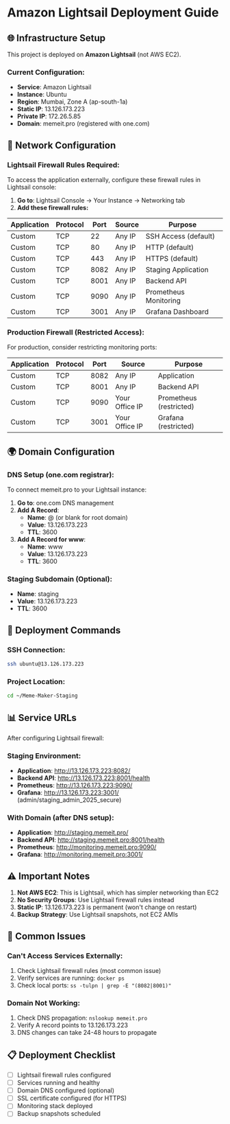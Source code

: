 # Amazon Lightsail Deployment Guide

## 🌐 **Infrastructure Setup**

This project is deployed on **Amazon Lightsail** (not AWS EC2).

### **Current Configuration:**
- **Service**: Amazon Lightsail
- **Instance**: Ubuntu 
- **Region**: Mumbai, Zone A (ap-south-1a)
- **Static IP**: 13.126.173.223
- **Private IP**: 172.26.5.85
- **Domain**: memeit.pro (registered with one.com)

## 🔧 **Network Configuration**

### **Lightsail Firewall Rules Required:**

To access the application externally, configure these firewall rules in Lightsail console:

1. **Go to**: Lightsail Console → Your Instance → Networking tab
2. **Add these firewall rules:**

| Application | Protocol | Port | Source | Purpose |
|-------------|----------|------|---------|---------|
| Custom | TCP | 22 | Any IP | SSH Access (default) |
| Custom | TCP | 80 | Any IP | HTTP (default) |
| Custom | TCP | 443 | Any IP | HTTPS (default) |
| Custom | TCP | 8082 | Any IP | Staging Application |
| Custom | TCP | 8001 | Any IP | Backend API |
| Custom | TCP | 9090 | Any IP | Prometheus Monitoring |
| Custom | TCP | 3001 | Any IP | Grafana Dashboard |

### **Production Firewall (Restricted Access):**
For production, consider restricting monitoring ports:

| Application | Protocol | Port | Source | Purpose |
|-------------|----------|------|---------|---------|
| Custom | TCP | 8082 | Any IP | Application |
| Custom | TCP | 8001 | Any IP | Backend API |
| Custom | TCP | 9090 | Your Office IP | Prometheus (restricted) |
| Custom | TCP | 3001 | Your Office IP | Grafana (restricted) |

## 🌍 **Domain Configuration**

### **DNS Setup (one.com registrar):**

To connect memeit.pro to your Lightsail instance:

1. **Go to**: one.com DNS management
2. **Add A Record**:
   - **Name**: @ (or blank for root domain)
   - **Value**: 13.126.173.223
   - **TTL**: 3600
3. **Add A Record for www**:
   - **Name**: www
   - **Value**: 13.126.173.223
   - **TTL**: 3600

### **Staging Subdomain (Optional):**
- **Name**: staging
- **Value**: 13.126.173.223
- **TTL**: 3600

## 🚀 **Deployment Commands**

### **SSH Connection:**
```bash
ssh ubuntu@13.126.173.223
```

### **Project Location:**
```bash
cd ~/Meme-Maker-Staging
```

## 📊 **Service URLs**

After configuring Lightsail firewall:

### **Staging Environment:**
- **Application**: http://13.126.173.223:8082/
- **Backend API**: http://13.126.173.223:8001/health
- **Prometheus**: http://13.126.173.223:9090/
- **Grafana**: http://13.126.173.223:3001/ (admin/staging_admin_2025_secure)

### **With Domain (after DNS setup):**
- **Application**: http://staging.memeit.pro/
- **Backend API**: http://staging.memeit.pro:8001/health
- **Prometheus**: http://monitoring.memeit.pro:9090/
- **Grafana**: http://monitoring.memeit.pro:3001/

## ⚠️ **Important Notes**

1. **Not AWS EC2**: This is Lightsail, which has simpler networking than EC2
2. **No Security Groups**: Use Lightsail firewall rules instead
3. **Static IP**: 13.126.173.223 is permanent (won't change on restart)
4. **Backup Strategy**: Use Lightsail snapshots, not EC2 AMIs

## 🔧 **Common Issues**

### **Can't Access Services Externally:**
1. Check Lightsail firewall rules (most common issue)
2. Verify services are running: `docker ps`
3. Check local ports: `ss -tulpn | grep -E "(8082|8001)"`

### **Domain Not Working:**
1. Check DNS propagation: `nslookup memeit.pro`
2. Verify A record points to 13.126.173.223
3. DNS changes can take 24-48 hours to propagate

## 📋 **Deployment Checklist**

- [ ] Lightsail firewall rules configured
- [ ] Services running and healthy
- [ ] Domain DNS configured (optional)
- [ ] SSL certificate configured (for HTTPS)
- [ ] Monitoring stack deployed
- [ ] Backup snapshots scheduled 